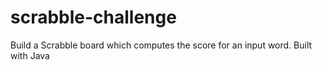 # scrabble-challenge
Build a Scrabble board which computes the score for an input word. Built with Java
